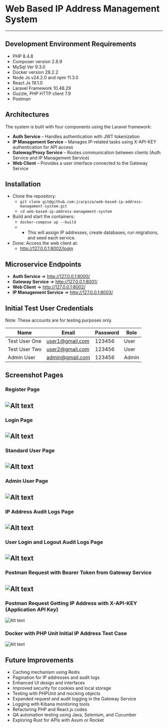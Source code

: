 # Web Based IP Address Management System

---

## Development Environment Requirements

- PHP 8.4.8
- Composer version 2.8.9
- MySql  Ver 9.3.0
- Docker version 28.2.2
- Node Js v24.2.0 and npm 11.3.0 
- React Js 19.1.0
- Laravel Framework 10.48.29
- Guzzle, PHP HTTP client 7.9
- Postman

## Architectures

The system is built with four components using the Laravel framework:

- **Auth Service** – Handles authentication with JWT tokenization
- **IP Management Service** – Manages IP-related tasks using X-API-KEY authentication for API access
- **Gateway/Proxy Service** – Routes communication between clients (Auth Service and IP Management Service)
- **Web Client** – Provides a user interface connected to the Gateway Service

## Installation

 - Clone the repository:
   - `git clone git@github.com:jcarpizo/web-based-ip-address-management-system.git`
   - `cd web-based-ip-address-management-system`
 - Build and start the containers:
   - `docker-compose up --build`
   - - This will assign IP addresses, create databases, run migrations, and seed each service.
 - Done: Access the web client at:
      - http://127.0.0.1:8002/login

## Microservice Endpoints
 
- **Auth Service**  => http://127.0.0.1:8000/
- **Gateway Service** => http://127.0.0.1:8001/
- **Web Client** => http://127.0.0.1:8002/
- **IP Management Service** => http://127.0.0.1:8003/

## Initial Test User Credentials
Note: These accounts are for testing purposes only.

| Name          | Email           | Password | Role  |
|---------------|-----------------|----------|-------|
| Test User One | user1@gmail.com | 123456   | User  |
| Test User Two | user2@gmail.com | 123456   | User  |
| Admin User    | admin@gmail.com | 123456   | Admin |

## Screenshot Pages

### Register Page
![Alt text](screenshots/register-page.png)
--- 
### Login Page
![Alt text](screenshots/login-page.png)
--- 
### Standard User Page
![Alt text](screenshots/user-dashboard-page.png)
--- 
### Admin User Page
![Alt text](screenshots/admin-dashboard-page.png)
--- 
### IP Address Audit Logs Page
![Alt text](screenshots/ip-audit-logs-page.png)
--- 
### User Login and Logout Audit Logs Page
![Alt text](screenshots/login-logs-page.png)
--- 
### Postman Request with Bearer Token from Gateway Service
![Alt text](screenshots/auth-post-request-bearer-token.png)
--- 
### Postman Request Getting IP Address with X-API-KEY (Application API Key)
![Alt text](screenshots/get-ip-address-app-key.png)

### Docker with PHP Unit Initial IP Address Test Case
![Alt text](screenshots/composer-docker-phpunit.png)

## Future Improvements

- Caching mechanism using Redis 
- Pagination for IP addresses and audit logs 
- Enhanced UI design and interfaces 
- Improved security for cookies and local storage 
- Testing with PHPUnit and mocking objects 
- Expanded request and audit logging in the Gateway Service 
- Logging with Kibana monitoring tools
- Refactoring PHP and React.js codes
- QA automation testing using Java, Selenium, and Cucumber
- Exploring Rust for APIs with Axum or Rocket

